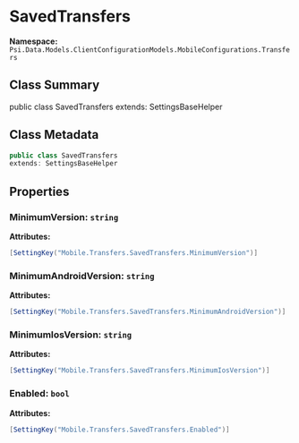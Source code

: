 # SavedTransfers

**Namespace:** `Psi.Data.Models.ClientConfigurationModels.MobileConfigurations.Transfers`

## Class Summary

public class SavedTransfers
extends: SettingsBaseHelper

## Class Metadata

```typescript
public class SavedTransfers
extends: SettingsBaseHelper
```

## Properties

### MinimumVersion: `string`

**Attributes:**
```csharp
[SettingKey("Mobile.Transfers.SavedTransfers.MinimumVersion")]
```

### MinimumAndroidVersion: `string`

**Attributes:**
```csharp
[SettingKey("Mobile.Transfers.SavedTransfers.MinimumAndroidVersion")]
```

### MinimumIosVersion: `string`

**Attributes:**
```csharp
[SettingKey("Mobile.Transfers.SavedTransfers.MinimumIosVersion")]
```

### Enabled: `bool`

**Attributes:**
```csharp
[SettingKey("Mobile.Transfers.SavedTransfers.Enabled")]
```
